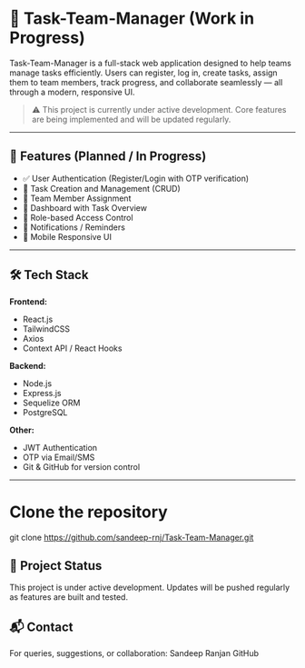 # 🚧 Task-Team-Manager (Work in Progress)

Task-Team-Manager is a full-stack web application designed to help teams manage tasks efficiently. Users can register, log in, create tasks, assign them to team members, track progress, and collaborate seamlessly — all through a modern, responsive UI.

> ⚠️ This project is currently under active development. Core features are being implemented and will be updated regularly.

---

## 📌 Features (Planned / In Progress)

- ✅ User Authentication (Register/Login with OTP verification)
- 🚧 Task Creation and Management (CRUD)
- 🚧 Team Member Assignment
- 🚧 Dashboard with Task Overview
- 🚧 Role-based Access Control
- 🚧 Notifications / Reminders
- 🚧 Mobile Responsive UI

---

## 🛠️ Tech Stack

**Frontend:**
- React.js
- TailwindCSS
- Axios
- Context API / React Hooks

**Backend:**
- Node.js
- Express.js
- Sequelize ORM
- PostgreSQL

**Other:**
- JWT Authentication
- OTP via Email/SMS
- Git & GitHub for version control

---

# Clone the repository
git clone https://github.com/sandeep-rnj/Task-Team-Manager.git

## 📅 Project Status
This project is under active development. Updates will be pushed regularly as features are built and tested.

## 📬 Contact
For queries, suggestions, or collaboration:
Sandeep Ranjan
GitHub
